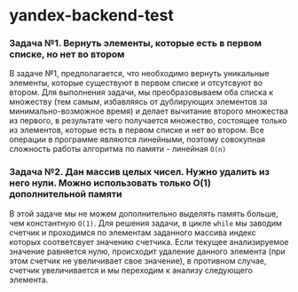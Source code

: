 # yandex-backend-test


### Задача №1. Вернуть элементы, которые есть в первом списке, но нет во втором
В задаче №1, предполагается, что необходимо вернуть уникальные элементы, которые
существуют в первом списке и отсутсвуют во втором. Для выполнения задачи, мы преобразовываем
оба списка к множеству (тем самым, избавляясь от дублирующих элементов за минимально-возможное время)
и делает вычитание второго множества из первого, в результате чего получается множество, состоящее
только из элементов, которые есть в первом списке и нет во втором. Все операции в программе являются
линейными, поэтому совокупная сложность работы алгоритма по памяти - линейная ``O(n)``

### Задача №2. Дан массив целых чисел. Нужно удалить из него нули. Можно использовать только О(1) дополнительной памяти
В этой задаче мы не можем дополнительно выделять память больше, чем константную ``O(1)``.
Для решения задачи, в цикле ``while`` мы заводим счетчик и проходимся по элементам заданного массива
индекс которых соответсвует значению счетчика. Если текущее анализируемое значение равняется нулю,
происходит удаление данного элемента (при этом счетчик не увеличивает свое значение), в противном случае,
счетчик увеличивается и мы переходим к анализу следующего элемента.
